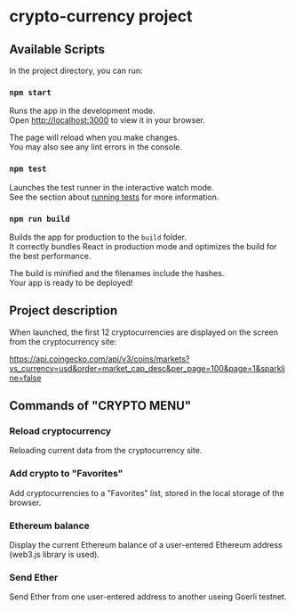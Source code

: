 # crypto-currency project


## Available Scripts

In the project directory, you can run:

### `npm start`

Runs the app in the development mode.\
Open [http://localhost:3000](http://localhost:3000) to view it in your browser.

The page will reload when you make changes.\
You may also see any lint errors in the console.

### `npm test`

Launches the test runner in the interactive watch mode.\
See the section about [running tests](https://facebook.github.io/create-react-app/docs/running-tests) for more information.

### `npm run build`

Builds the app for production to the `build` folder.\
It correctly bundles React in production mode and optimizes the build for the best performance.

The build is minified and the filenames include the hashes.\
Your app is ready to be deployed!

## Project description

When launched, the first 12 cryptocurrencies are displayed on the screen from the cryptocurrency site:

https://api.coingecko.com/api/v3/coins/markets?vs_currency=usd&order=market_cap_desc&per_page=100&page=1&sparkline=false

## Commands of "CRYPTO MENU"

### Reload cryptocurrency

Reloading current data from the cryptocurrency site.

### Add crypto to "Favorites"

Add cryptocurrencies to a "Favorites" list, stored in the local storage of the browser.

### Ethereum balance

Display the current Ethereum balance of a user-entered Ethereum address (web3.js library is used).

### Send Ether

Send Ether from one user-entered address to another useing Goerli testnet.
